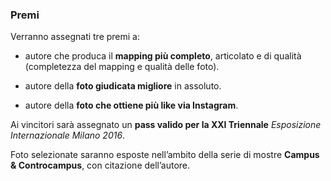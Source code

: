 ### Premi

Verranno assegnati tre premi a:

- autore che produca il **mapping più completo**, articolato e di qualità (completezza del mapping e qualità delle foto).

- autore della **foto giudicata migliore** in assoluto.

- autore della **foto che ottiene più like via Instagram**.

Ai vincitori sarà assegnato un **pass valido per la XXI Triennale** _Esposizione Internazionale Milano 2016_.

Foto selezionate saranno esposte nell’ambito della serie di mostre **Campus &amp; Controcampus**, con citazione dell’autore.
